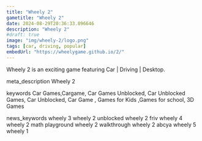 ```yaml
---
title: "Wheely 2"
gametitle: "Wheely 2"
date: 2024-08-29T20:36:33.896646
description: "Wheely 2"
#draft: true
image: "img/wheely-2/logo.png"
tags: [car, driving, popular]
embedUrl: "https://wheelygame.github.io/2/"
---
```


Wheely 2 is an exciting game featuring Car | Driving | Desktop.

meta_description
Wheely 2


keywords
Car Games,Cargame, Car Games Unblocked, Car Unblocked Games, Car Unblocked, Car Game , Games for Kids ,Games for school, 3D Games


news_keywords
wheely 3 wheely 2 unblocked wheely 2 friv wheely 4 wheely 2 math playground wheely 2 walkthrough wheely 2 abcya wheely 5 wheely 1
